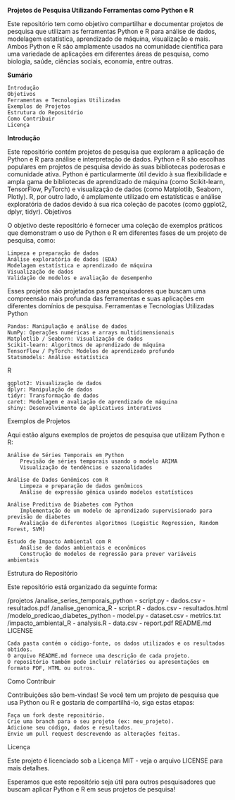 **Projetos de Pesquisa Utilizando Ferramentas como Python e R**

Este repositório tem como objetivo compartilhar e documentar projetos de pesquisa que utilizam as ferramentas Python e R para análise de dados, modelagem estatística, aprendizado de máquina, visualização e mais. Ambos Python e R são amplamente usados na comunidade científica para uma variedade de aplicações em diferentes áreas de pesquisa, como biologia, saúde, ciências sociais, economia, entre outras.

**Sumário**

    Introdução
    Objetivos
    Ferramentas e Tecnologias Utilizadas
    Exemplos de Projetos
    Estrutura do Repositório
    Como Contribuir
    Licença

**Introdução**

Este repositório contém projetos de pesquisa que exploram a aplicação de Python e R para análise e interpretação de dados. Python e R são escolhas populares em projetos de pesquisa devido às suas bibliotecas poderosas e comunidade ativa. Python é particularmente útil devido à sua flexibilidade e ampla gama de bibliotecas de aprendizado de máquina (como Scikit-learn, TensorFlow, PyTorch) e visualização de dados (como Matplotlib, Seaborn, Plotly). R, por outro lado, é amplamente utilizado em estatísticas e análise exploratória de dados devido à sua rica coleção de pacotes (como ggplot2, dplyr, tidyr).
Objetivos

O objetivo deste repositório é fornecer uma coleção de exemplos práticos que demonstram o uso de Python e R em diferentes fases de um projeto de pesquisa, como:

    Limpeza e preparação de dados
    Análise exploratória de dados (EDA)
    Modelagem estatística e aprendizado de máquina
    Visualização de dados
    Validação de modelos e avaliação de desempenho

Esses projetos são projetados para pesquisadores que buscam uma compreensão mais profunda das ferramentas e suas aplicações em diferentes domínios de pesquisa.
Ferramentas e Tecnologias Utilizadas
Python

    Pandas: Manipulação e análise de dados
    NumPy: Operações numéricas e arrays multidimensionais
    Matplotlib / Seaborn: Visualização de dados
    Scikit-learn: Algoritmos de aprendizado de máquina
    TensorFlow / PyTorch: Modelos de aprendizado profundo
    Statsmodels: Análise estatística

R

    ggplot2: Visualização de dados
    dplyr: Manipulação de dados
    tidyr: Transformação de dados
    caret: Modelagem e avaliação de aprendizado de máquina
    shiny: Desenvolvimento de aplicativos interativos

Exemplos de Projetos

Aqui estão alguns exemplos de projetos de pesquisa que utilizam Python e R:

    Análise de Séries Temporais em Python
        Previsão de séries temporais usando o modelo ARIMA
        Visualização de tendências e sazonalidades

    Análise de Dados Genômicos com R
        Limpeza e preparação de dados genômicos
        Análise de expressão gênica usando modelos estatísticos

    Análise Preditiva de Diabetes com Python
        Implementação de um modelo de aprendizado supervisionado para previsão de diabetes
        Avaliação de diferentes algoritmos (Logistic Regression, Random Forest, SVM)

    Estudo de Impacto Ambiental com R
        Análise de dados ambientais e econômicos
        Construção de modelos de regressão para prever variáveis ambientais

Estrutura do Repositório

Este repositório está organizado da seguinte forma:

/projetos
    /analise_series_temporais_python
        - script.py
        - dados.csv
        - resultados.pdf
    /analise_genomica_R
        - script.R
        - dados.csv
        - resultados.html
    /modelo_predicao_diabetes_python
        - model.py
        - dataset.csv
        - metrics.txt
    /impacto_ambiental_R
        - analysis.R
        - data.csv
        - report.pdf
README.md
LICENSE

    Cada pasta contém o código-fonte, os dados utilizados e os resultados obtidos.
    O arquivo README.md fornece uma descrição de cada projeto.
    O repositório também pode incluir relatórios ou apresentações em formato PDF, HTML ou outros.

Como Contribuir

Contribuições são bem-vindas! Se você tem um projeto de pesquisa que usa Python ou R e gostaria de compartilhá-lo, siga estas etapas:

    Faça um fork deste repositório.
    Crie uma branch para o seu projeto (ex: meu_projeto).
    Adicione seu código, dados e resultados.
    Envie um pull request descrevendo as alterações feitas.

Licença

Este projeto é licenciado sob a Licença MIT - veja o arquivo LICENSE para mais detalhes.

Esperamos que este repositório seja útil para outros pesquisadores que buscam aplicar Python e R em seus projetos de pesquisa!
